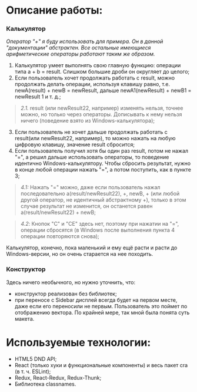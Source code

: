 # **Описание работы**:

### Калькулятор

_Оператор "+" я буду использовать для примера. Он в данной "документации" абстрактен. Все остальные имеющиеся арифметические операторы работают таким же образом._

1. Калькулятор умеет выполнять свою главную функцию: операции типа а + b = result. Слишком большие дроби он округляет до целого;
2. Если пользователь хочет продолжать работать с result, можно продолжать делать операции, используя клавишу равно, т.е. newA(result) + newB = newResult, дальше newA1(newResult) + newB1 = newResult 1 и т. д.;

> _2.1._ result (или newResult22, например) изменять нельзя, точнее можно, но только через операторы. Дописывать к нему нельзя ничего (поведение взято из Windows-калькулятора);
3. Если пользователь не хочет дальше продолжать работать с result(или newResult22, например), то можно нажать на любую цифровую клавишу, значение result сбросится;
4. Если пользователь получил хотя бы один раз result, потом не нажал "=", а решил дальше использовать операторы, то поведение идентично Windows-калькулятору. Чтобы сбросить результат, нужно в конце любой операции нажать "=", а потом поступить, как в пункте 3;
> _4.1:_ Нажать "=" можно, даже если пользователь нажал последовательно a(result/newResult22), +, newB, + (или любой другой оператор, не идентичный абстрактному +), только в этом случае результат не изменится, он останется равен a(result/newResult22) + newB;

> _4.2_: Кнопок "C" и "СЕ" здесь нет, поэтому при нажатии на "=", операции сбросятся (в Windows после выполнения пункта 4 операции повторяются снова);

Калькулятор, конечно, пока маленький и ему ещё расти и расти до Windows-версии, но он очень старается на нее походить.

### Конструктор

Здесь ничего необычного, но нужно уточнить, что:
- конструктор реализован без библиотек;
- при переносе с Sidebar дисплей всегда будет на первом месте, даже если его переносили не первым. Пользователь это поймет по отображению вектора. По крайней мере, так мной была понята суть макета.


# **Используемые технологии:**

- HTML5 DND API;
- React (только хуки и функциональные компоненты) и весь пакет cra (в т. ч. ESLint);
- Redux, React-Redux, Redux-Thunk;
- Библиотека classnames.
